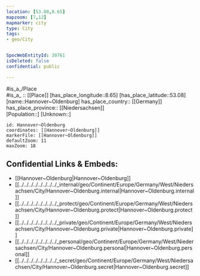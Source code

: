 ```yaml
---
location: [53.08,8.65] 
mapzoom: [7,12] 
mapmarker: city 
type: City
tags:
- geo/City


SpocWebEntityId: 30761
isDeleted: false
confidential: public

---
```

#is_a_/Place  
#is_a_ :: [[Place]] 
[has_place_longitude::8.65] 
[has_place_latitude::53.08] 
[name::Hannover~Oldenburg] 
has_place_country:: [[Germany]]  
has_place_province:: [[Niedersachsen]]  
[Population::] 
[Unknown::] 


```leaflet
id: Hannover~Oldenburg
coordinates: [[Hannover~Oldenburg]] 
markerFile: [[Hannover~Oldenburg]] 
defaultZoom: 11 
maxZoom: 18
```


## Confidential Links & Embeds: 
- [[Hannover~Oldenburg|Hannover~Oldenburg]]  
- [[../../../../../../../../_internal/geo/Continent/Europe/Germany/West/Niedersachsen/City/Hannover~Oldenburg.internal|Hannover~Oldenburg.internal]] 
- [[../../../../../../../../_protect/geo/Continent/Europe/Germany/West/Niedersachsen/City/Hannover~Oldenburg.protect|Hannover~Oldenburg.protect]] 
- [[../../../../../../../../_private/geo/Continent/Europe/Germany/West/Niedersachsen/City/Hannover~Oldenburg.private|Hannover~Oldenburg.private]] 
- [[../../../../../../../../_personal/geo/Continent/Europe/Germany/West/Niedersachsen/City/Hannover~Oldenburg.personal|Hannover~Oldenburg.personal]] 
- [[../../../../../../../../_secret/geo/Continent/Europe/Germany/West/Niedersachsen/City/Hannover~Oldenburg.secret|Hannover~Oldenburg.secret]] 
